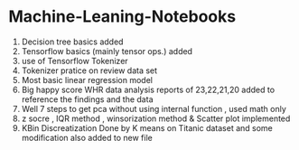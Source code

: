 # Machine-Leaning-Notebooks

1. Decision tree basics added
2. Tensorflow basics (mainly tensor ops.) added
3. use of Tensorflow Tokenizer 
4. Tokenizer pratice on review data set
5. Most basic linear regression model
6. Big happy score WHR data analysis
reports of 23,22,21,20 added to reference the findings and the data 
7. Well 7 steps to get pca without using internal function , used math only
8. z socre , IQR method , winsorization method & Scatter plot implemented
9. KBin Discreatization Done by K means on Titanic dataset and some modification also added to new file

